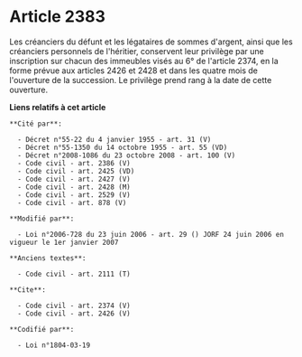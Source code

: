 # Article 2383

Les créanciers du défunt et les légataires de sommes d'argent, ainsi que les créanciers personnels de l'héritier, conservent
leur privilège par une inscription sur chacun des immeubles visés au 6° de l'article 2374, en la forme prévue aux articles
2426 et 2428 et dans les quatre mois de l'ouverture de la succession. Le privilège prend rang à la date de cette ouverture.

**Liens relatifs à cet article**

	**Cité par**:

	  - Décret n°55-22 du 4 janvier 1955 - art. 31 (V)
	  - Décret n°55-1350 du 14 octobre 1955 - art. 55 (VD)
	  - Décret n°2008-1086 du 23 octobre 2008 - art. 100 (V)
	  - Code civil - art. 2386 (V)
	  - Code civil - art. 2425 (VD)
	  - Code civil - art. 2427 (V)
	  - Code civil - art. 2428 (M)
	  - Code civil - art. 2529 (V)
	  - Code civil - art. 878 (V)

	**Modifié par**:

	  - Loi n°2006-728 du 23 juin 2006 - art. 29 () JORF 24 juin 2006 en vigueur le 1er janvier 2007

	**Anciens textes**:

	  - Code civil - art. 2111 (T)

	**Cite**:

	  - Code civil - art. 2374 (V)
	  - Code civil - art. 2426 (V)

	**Codifié par**:

	  - Loi n°1804-03-19
